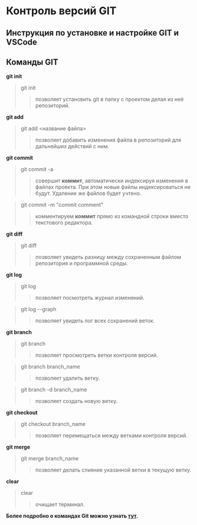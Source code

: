 # Контроль версий GIT

## Инструкция по установке и настройке GIT и VSCode

## Команды GIT

**git init**
>git init
>>позволяет установить git в папку с проектом делая из неё репозиторий.



**git add**
>git add <название файла>
>>позволяет добавить изменения файла в репозиторий для дальнейших действий с ним.


**git commit**
>git commit -a
>>совершит **коммит**, автоматически индексируя изменения в файлах проекта. При этом новые файлы индексироваться не будут. Удаление же файлов будет учтено.

>git commit -m "commit comment"
>>комментируем **коммит** прямо из командной строки вместо текстового редактора.

**git diff**
>git diff
>>позволяет увидеть разницу между сохраненным файлом репозитория и программной среды.

**git log**
>git log
>>позволяет посмотреть журнал изменений.

>git log --graph
>>позволяет увидеть лог всех сохранений веток.

**git branch**
>git branch
>>позволяет просмотреть ветки контроля версий.

>git branch branch_name
>>позволяет удалить ветку.

>git branch -d branch_name
>>позволяет создать новую ветку.

**git checkout**
>git checkout branch_name
>>позволяет перемещаться между ветками контроля версий.

**git merge**
>git merge branch_name
>>позволяет делать слияние указанной ветки в текущую ветку.

**clear**
>clear
>>очищает терминал.

**Более подробно о командах Git можно узнать [тут](https://github.com/cyberspacedk/Git-commands).**